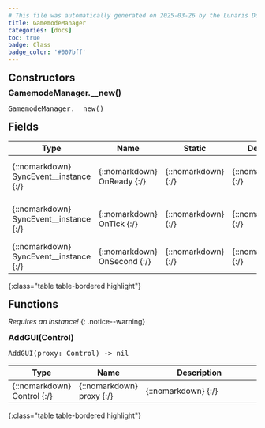 ```yaml
---
# This file was automatically generated on 2025-03-26 by the Lunaris Documentation Generator
title: GamemodeManager
categories: [docs]
toc: true
badge: Class
badge_color: '#007bff'
---
```

<style>
h2 {
    margin-top: 1rem;
    margin-bottom: 0.5rem;
    padding: 0;
}

h3 {
    margin-top: 0.25rem;
    margin-bottom: 0.25rem;
}

.notice--warning {
    margin-top: 0.25rem !important;
    margin-bottom: 1rem !important;
}
table {width: 100%; }
td {width: 1px; }
td:last-child {width: 100%; }
#main {max-width: 1500px !important;}
</style>
            


## Constructors
### GamemodeManager.__new()
<div class ="highlighter-rouge">
<div class ="highlight">
<pre class ="highlight">
<span class='nf'>GamemodeManager.__new</span>()
</pre>
</div>
</div>

## Fields

| Type | Name | Static | Default | Description |
| --- | --- | --- | --- | --- |
| {::nomarkdown} <span class='kt'>SyncEvent__instance</span> {:/} | {::nomarkdown} <span class='o'>OnReady</span> {:/} | {::nomarkdown}   {:/} | {::nomarkdown}  {:/} | {::nomarkdown} <span class='c'>Invoked when the game starts</span> {:/} |
| {::nomarkdown} <span class='kt'>SyncEvent__instance</span> {:/} | {::nomarkdown} <span class='o'>OnTick</span> {:/} | {::nomarkdown}   {:/} | {::nomarkdown}  {:/} | {::nomarkdown} <span class='c'>Invoked every gamemode tick (0.1s)</span> {:/} |
| {::nomarkdown} <span class='kt'>SyncEvent__instance</span> {:/} | {::nomarkdown} <span class='o'>OnSecond</span> {:/} | {::nomarkdown}   {:/} | {::nomarkdown}  {:/} | {::nomarkdown} <span class='c'>Invoked every second</span> {:/} |
{:class="table table-bordered highlight"}

## Functions
*Requires an instance!*
{: .notice--warning}

### AddGUI(Control)
<div class ="highlighter-rouge">
<div class ="highlight">
<pre class ="highlight">
<span class='nf'>AddGUI</span>(<span class='o'>proxy</span>: <span class='kt'>Control</span>) -> <span class='kt'>nil</span>
</pre>
</div>
</div>

| Type | Name | Description
| --- | --- | --- |
| {::nomarkdown} <span class='kt'>Control</span> {:/} | {::nomarkdown} <span class='o'>proxy</span> {:/} | {::nomarkdown} <span class='c'></span> {:/} |
{:class="table table-bordered highlight"}


